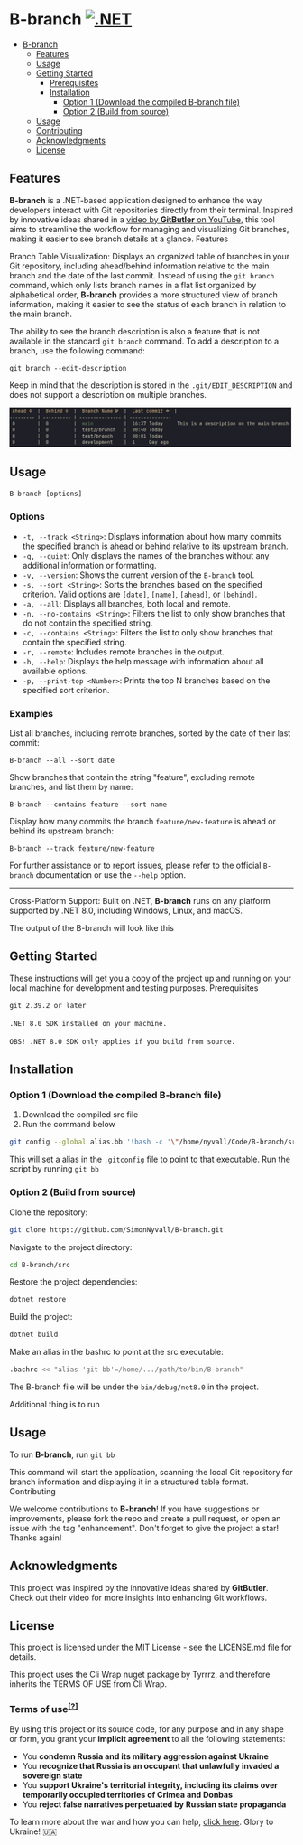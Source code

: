# B-branch [![.NET](https://github.com/SimonNyvall/B-branch/actions/workflows/dotnet.yml/badge.svg)](https://github.com/SimonNyvall/B-branch/actions/workflows/dotnet.yml)

- [B-branch](#b-branch)
  - [Features](#features)
  - [Usage](#usage)
  - [Getting Started](#getting-started)
    - [Prerequisites](#prerequisites)
    - [Installation](#installation)
      - [Option 1 (Download the compiled B-branch file)](#option-1-download-the-compiled-B-branch-file)
      - [Option 2 (Build from source)](#option-2-build-from-source)
  - [Usage](#usage)
  - [Contributing](#contributing)
  - [Acknowledgments](#acknowledgments)
  - [License](#license)

## Features

**B-branch** is a .NET-based application designed to enhance the way developers interact with Git repositories directly from their terminal. Inspired by innovative ideas shared in a [video by **GitButler** on YouTube](https://www.youtube.com/watch?v=aolI_Rz0ZqY&t=472s), this tool aims to streamline the workflow for managing and visualizing Git branches, making it easier to see branch details at a glance.
Features

Branch Table Visualization: Displays an organized table of branches in your Git repository, including ahead/behind information relative to the main branch and the date of the last commit.
Instead of using the `git branch` command, which only lists branch names in a flat list organized by alphabetical order, **B-branch** provides a more structured view of branch information, making it easier to see the status of each branch in relation to the main branch.

The ability to see the branch description is also a feature that is not available in the standard `git branch` command. To add a description to a branch, use the following command:

    git branch --edit-description

Keep in mind that the description is stored in the `.git/EDIT_DESCRIPTION` and does not support a description on multiple branches.

<img src="./images/screen.jpg" alt="screen" width="500"/>

## Usage

```plaintext
B-branch [options]
```

### Options

- `-t, --track <String>`: Displays information about how many commits the specified branch is ahead or behind relative to its upstream branch.
- `-q, --quiet`: Only displays the names of the branches without any additional information or formatting.
- `-v, --version`: Shows the current version of the `B-branch` tool.
- `-s, --sort <String>`: Sorts the branches based on the specified criterion. Valid options are `[date]`, `[name]`, `[ahead]`, or `[behind]`.
- `-a, --all`: Displays all branches, both local and remote.
- `-n, --no-contains <String>`: Filters the list to only show branches that do not contain the specified string.
- `-c, --contains <String>`: Filters the list to only show branches that contain the specified string.
- `-r, --remote`: Includes remote branches in the output.
- `-h, --help`: Displays the help message with information about all available options.
- `-p, --print-top <Number>`: Prints the top N branches based on the specified sort criterion.

### Examples

List all branches, including remote branches, sorted by the date of their last commit:

```shell
B-branch --all --sort date
```

Show branches that contain the string "feature", excluding remote branches, and list them by name:

```shell
B-branch --contains feature --sort name
```

Display how many commits the branch `feature/new-feature` is ahead or behind its upstream branch:

```shell
B-branch --track feature/new-feature
```

For further assistance or to report issues, please refer to the official `B-branch` documentation or use the `--help` option.

---

Cross-Platform Support: Built on .NET, **B-branch** runs on any platform supported by .NET 8.0, including Windows, Linux, and macOS.

The output of the B-branch will look like this

## Getting Started

These instructions will get you a copy of the project up and running on your local machine for development and testing purposes.
Prerequisites

    git 2.39.2 or later

    .NET 8.0 SDK installed on your machine.

    OBS! .NET 8.0 SDK only applies if you build from source.

## Installation

### Option 1 (Download the compiled B-branch file)

1. Download the compiled src file
2. Run the command below

```sh
git config --global alias.bb '!bash -c '\"/home/nyvall/Code/B-branch/src/bin/Debug/net8.0/B-branch\" \"$@\"' bash''
```

This will set a alias in the `.gitconfig` file to point to that executable.
Run the script by running `git bb`

### Option 2 (Build from source)

Clone the repository:

```sh
git clone https://github.com/SimonNyvall/B-branch.git
```

Navigate to the project directory:

```sh
cd B-branch/src
```

Restore the project dependencies:

```sh
dotnet restore
```

Build the project:

```sh
dotnet build
```

Make an alias in the bashrc to point at the src executable:

```sh
.bachrc << "alias 'git bb'=/home/.../path/to/bin/B-branch"
```

The B-branch file will be under the `bin/debug/net8.0` in the project.

Additional thing is to run

## Usage

To run **B-branch**, run `git bb`

This command will start the application, scanning the local Git repository for branch information and displaying it in a structured table format.
Contributing

We welcome contributions to **B-branch**! If you have suggestions or improvements, please fork the repo and create a pull request, or open an issue with the tag "enhancement". Don't forget to give the project a star! Thanks again!

## Acknowledgments

This project was inspired by the innovative ideas shared by **GitButler**. Check out their video for more insights into enhancing Git workflows.

## License

This project is licensed under the MIT License - see the LICENSE.md file for details.

This project uses the Cli Wrap nuget package by Tyrrrz, and therefore inherits the TERMS OF USE from Cli Wrap.

### Terms of use<sup>[[?]](https://github.com/Tyrrrz/.github/blob/master/docs/why-so-political.md)</sup>

By using this project or its source code, for any purpose and in any shape or form, you grant your **implicit agreement** to all the following statements:

- You **condemn Russia and its military aggression against Ukraine**
- You **recognize that Russia is an occupant that unlawfully invaded a sovereign state**
- You **support Ukraine's territorial integrity, including its claims over temporarily occupied territories of Crimea and Donbas**
- You **reject false narratives perpetuated by Russian state propaganda**

To learn more about the war and how you can help, [click here](https://tyrrrz.me/ukraine). Glory to Ukraine! 🇺🇦
